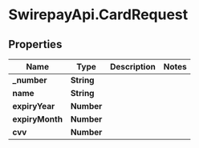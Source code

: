 # SwirepayApi.CardRequest

## Properties

Name | Type | Description | Notes
------------ | ------------- | ------------- | -------------
**_number** | **String** |  | 
**name** | **String** |  | 
**expiryYear** | **Number** |  | 
**expiryMonth** | **Number** |  | 
**cvv** | **Number** |  | 


